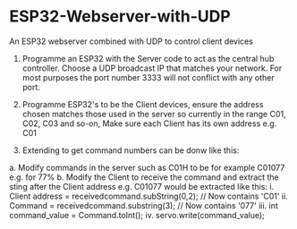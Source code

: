 # ESP32-Webserver-with-UDP
An ESP32 webserver combined with UDP to control client devices

1. Programme an ESP32 with the Server code to act as the central hub controller. Choose a UDP broadcast IP that matches your network. For most purposes the port number 3333 will not conflict with any other port.

2. Programme ESP32's to be the Client devices, ensure the address chosen matches those used in the server so currently in the range C01, C02, C03 and so-on, Make sure each Client has its own address e.g. C01

3. Extending to get command numbers can be donw like this:

a. Modify commands in the server such as C01H to be for example C01077 e.g. for 77%
b. Modify the Client to receive the command and extract the sting after the Client address e.g. C01077 would be extracted like this:
    i. Client address = receivedcommand.subString(0,2); // Now contains 'C01'
    ii. Command = receivedcommand.substring(3); // Now contains '077'
    iii. int command_value = Command.toInt();
    iv.  servo.write(command_value);
